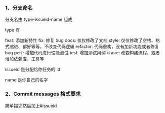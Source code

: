 ### 1、分支命名

分支名由 type-issueid-name 组成

type 有

feat: 添加新特性
fix: 修复 bug
docs: 仅仅修改了文档
style: 仅仅修改了空格、格式缩进、都好等等，不改变代码逻辑
refactor: 代码重构，没有加新功能或者修复 bug
perf: 增加代码进行性能测试
test: 增加测试用例
chore: 改变构建流程、或者增加依赖库、工具等

issueid 是分配给你任务的 id

name 是你自己的名字

### 2、Commit messages 格式要求

简单描述然后加上#issueid
